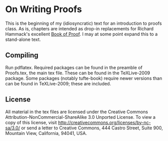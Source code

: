 On Writing Proofs
=================

This is the beginning of my (idiosyncratic) text for an introduction to proofs class. As is, chapters are intended as drop-in replacements for Richard Hammack's excellent [Book of Proof](http://www.people.vcu.edu/~rhammack/BookOfProof). I may at some point expand this to a stand-alone text.

Compiling
---------

Run pdflatex. Required packages can be found in the preamble of Proofs.tex, the main tex file. These can be found in the TeXLive-2009 package. Some packages (notably tufte-book) require newer versions than can be found in TeXLive-2009; these are included.

License
-------

All material in the tex files are licensed under the Creative Commons Attribution-NonCommercial-ShareAlike 3.0 Unported License. To view a copy of this license, visit http://creativecommons.org/licenses/by-nc-sa/3.0/ or send a letter to Creative Commons, 444 Castro Street, Suite 900, Mountain View, California, 94041, USA.
